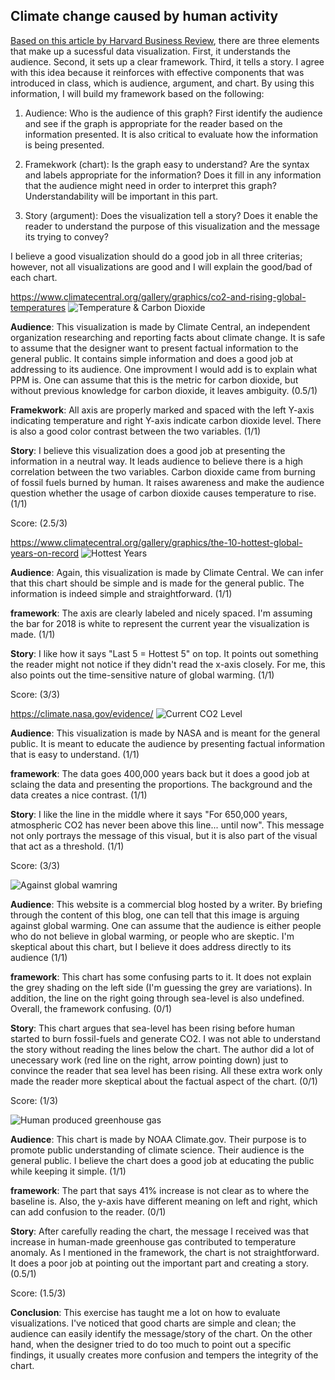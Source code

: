 ## Climate change caused by human activity


[Based on this article by Harvard Business Review](https://hbr.org/2013/04/the-three-elements-of-successf), there are three elements that make up a sucessful data visualization. First, it understands the audience. Second, it sets up a clear framework. Third, it tells a story. I agree with this idea because it reinforces with effective components that was introduced in class, which is audience, argument, and chart. By using this information, I will build my framework based on the following:

1. Audience: Who is the audience of this graph? First identify the audience and see if the graph is appropriate for the reader based on the information presented. It is also critical to evaluate how the information is being presented. 

2. Framekwork (chart): Is the graph easy to understand? Are the syntax and labels appropriate for the information? Does it fill in any information that the audience might need in order to interpret this graph? Understandability will be important in this part.

3. Story (argument): Does the visualization tell a story? Does it enable the reader to understand the purpose of this visualization and the message its trying to convey?

I believe a good visualization should do a good job in all three criterias; however, not all visualizations are good and I will explain the good/bad of each chart.

https://www.climatecentral.org/gallery/graphics/co2-and-rising-global-temperatures
![Temperature & Carbon Dioxide](https://github.com/82817/GlobalWarmingProject/blob/master/images/1_global_temperature_carbon_dioxide.jpg)


**Audience**: This visualization is made by Climate Central, an independent organization researching and reporting facts about climate change. It is safe to assume that the designer want to present factual information to the general public. It contains simple information and does a good job at addressing to its audience. One improvment I would add is to explain what PPM is. One can assume that this is the metric for carbon dioxide, but without previous knowledge for carbon dioxide, it leaves ambiguity. (0.5/1)

**Framekwork**: All axis are properly marked and spaced with the left Y-axis indicating temperature and right Y-axis indicate carbon dioxide level. There is also a good color contrast between the two variables. (1/1)

**Story**: I believe this visualization does a good job at presenting the information in a neutral way. It leads audience to believe there is a high correlation between the two variables. Carbon dioxide came from burning of fossil fuels burned by human. It raises awareness and make the audience question whether the usage of carbon dioxide causes temperature to rise. (1/1)

Score: (2.5/3)

https://www.climatecentral.org/gallery/graphics/the-10-hottest-global-years-on-record
![Hottest Years](https://github.com/82817/GlobalWarmingProject/blob/master/images/2_hottest_years.jpg)


**Audience**: Again, this visualization is made by Climate Central. We can infer that this chart should be simple and is made for the general public. The information is indeed simple and straightforward. (1/1)

**framework**: The axis are clearly labeled and nicely spaced. I'm assuming the bar for 2018 is white to represent the current year the visualization is made. (1/1)

**Story**: I like how it says "Last 5 = Hottest 5" on top. It points out something the reader might not notice if they didn't read the x-axis closely. For me, this also points out the time-sensitive nature of global warming. (1/1)

Score: (3/3)

https://climate.nasa.gov/evidence/
![Current CO2 Level](https://github.com/82817/GlobalWarmingProject/blob/master/images/3_co2_level.jpg)


**Audience**: This visualization is made by NASA and is meant for the general public. It is meant to educate the audience by presenting factual information that is easy to understand. (1/1)

**framework**: The data goes 400,000 years back but it does a good job at sclaing the data and presenting the proportions. The background and the data creates a nice contrast. (1/1)

**Story**: I like the line in the middle where it says "For 650,000 years, atmospheric CO2 has never been above this line... until now". This message not only portrays the message of this visual, but it is also part of the visual that act as a threshold. (1/1)

Score: (3/3)

![Against global wamring](https://github.com/82817/GlobalWarmingProject/blob/master/images/4_sea_level_rising.gif)



**Audience**: This website is a commercial blog hosted by a writer. By briefing through the content of this blog, one can tell that this image is arguing against global warming. One can assume that the audience is either people who do not believe in global warming, or people who are skeptic. I'm skeptical about this chart, but I believe it does address directly to its audience (1/1)

**framework**: This chart has some confusing parts to it. It does not explain the grey shading on the left side (I'm guessing the grey are variations). In addition, the line on the right going through sea-level is also undefined. Overall, the framework confusing. (0/1)

**Story**: This chart argues that sea-level has been rising before human started to burn fossil-fuels and generate CO2. I was not able to understand the story without reading the lines below the chart. The author did a lot of unecessary work (red line on the right, arrow pointing down) just to convince the reader that sea level has been rising. All these extra work only made the reader more skeptical about the factual aspect of the chart. (0/1)

Score: (1/3)

![Human produced greenhouse gas](https://github.com/82817/GlobalWarmingProject/blob/master/images/5_greenhouse_gas.jpg)



**Audience**: This chart is made by NOAA Climate.gov. Their purpose is to promote public understanding of climate science. Their audience is the general public. I believe the chart does a good job at educating the public while keeping it simple. (1/1)

**framework**: The part that says 41% increase is not clear as to where the baseline is. Also, the y-axis have different meaning on left and right, which can add confusion to the reader. (0/1)

**Story**: After carefully reading the chart, the message I received was that increase in human-made greenhouse gas contributed to temperature anomaly. As I mentioned in the framework, the chart is not straightforward. It does a poor job at pointing out the important part and creating a story. (0.5/1)

Score: (1.5/3)


**Conclusion**: This exercise has taught me a lot on how to evaluate visualizations. I've noticed that good charts are simple and clean; the audience can easily identify the message/story of the chart. On the other hand, when the designer tried to do too much to point out a specific findings, it usually creates more confusion and tempers the integrity of the chart. 


